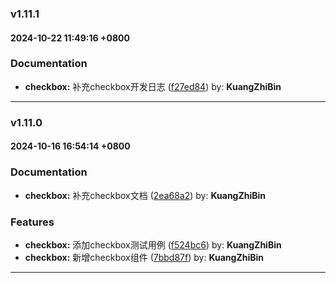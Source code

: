 ### v1.11.1
#### 2024-10-22 11:49:16 +0800

### Documentation

* **checkbox:** 补充checkbox开发日志  ([f27ed84](https://github.com/bin-K/ued-plus/commit/f27ed84)) by: **KuangZhiBin**

---

### v1.11.0
#### 2024-10-16 16:54:14 +0800

### Documentation

* **checkbox:** 补充checkbox文档  ([2ea68a2](https://github.com/bin-K/ued-plus/commit/2ea68a2)) by: **KuangZhiBin**


### Features

* **checkbox:** 添加checkbox测试用例  ([f524bc6](https://github.com/bin-K/ued-plus/commit/f524bc6)) by: **KuangZhiBin**
* **checkbox:** 新增checkbox组件  ([7bbd87f](https://github.com/bin-K/ued-plus/commit/7bbd87f)) by: **KuangZhiBin**

---
